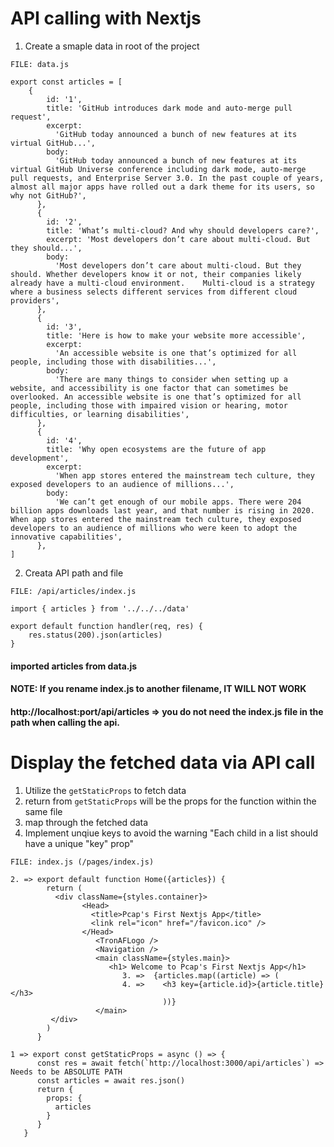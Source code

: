 # API calling with Nextjs
1. Create a smaple data in root of the project
```
FILE: data.js

export const articles = [
    {
        id: '1',
        title: 'GitHub introduces dark mode and auto-merge pull request',
        excerpt:
          'GitHub today announced a bunch of new features at its virtual GitHub...',
        body:
          'GitHub today announced a bunch of new features at its virtual GitHub Universe conference including dark mode, auto-merge pull requests, and Enterprise Server 3.0. In the past couple of years, almost all major apps have rolled out a dark theme for its users, so why not GitHub?',
      },
      {
        id: '2',
        title: 'What’s multi-cloud? And why should developers care?',
        excerpt: 'Most developers don’t care about multi-cloud. But they should...',
        body:
          'Most developers don’t care about multi-cloud. But they should. Whether developers know it or not, their companies likely already have a multi-cloud environment.    Multi-cloud is a strategy where a business selects different services from different cloud providers',
      },
      {
        id: '3',
        title: 'Here is how to make your website more accessible',
        excerpt:
          'An accessible website is one that’s optimized for all people, including those with disabilities...',
        body:
          'There are many things to consider when setting up a website, and accessibility is one factor that can sometimes be overlooked. An accessible website is one that’s optimized for all people, including those with impaired vision or hearing, motor difficulties, or learning disabilities',
      },
      {
        id: '4',
        title: 'Why open ecosystems are the future of app development',
        excerpt:
          'When app stores entered the mainstream tech culture, they exposed developers to an audience of millions...',
        body:
          'We can’t get enough of our mobile apps. There were 204 billion apps downloads last year, and that number is rising in 2020.  When app stores entered the mainstream tech culture, they exposed developers to an audience of millions who were keen to adopt the innovative capabilities',
      },
]
```
2. Creata API path and file
```
FILE: /api/articles/index.js

import { articles } from '../../../data'

export default function handler(req, res) {
    res.status(200).json(articles)
}
```
#### imported articles from data.js
#### NOTE: If you rename index.js to another filename, IT WILL NOT WORK
#### http://localhost:port/api/articles => you do not need the index.js file in the path when calling the api.   


# Display the fetched data via API call
1. Utilize the ```getStaticProps``` to fetch data
2. return from ```getStaticProps``` will be the props for the function within the same file
3. map through the fetched data
4. Implement unqiue keys to avoid the warning "Each child in a list should have a unique "key" prop"

```
FILE: index.js (/pages/index.js)

2. => export default function Home({articles}) {
        return (
          <div className={styles.container}>
                <Head>
                  <title>Pcap's First Nextjs App</title>
                  <link rel="icon" href="/favicon.ico" />
                </Head>
                   <TronAFLogo />
                   <Navigation />
                   <main className={styles.main}>
                      <h1> Welcome to Pcap's First Nextjs App</h1>
                         3. =>  {articles.map((article) => (
                         4. =>    <h3 key={article.id}>{article.title}</h3>
                                  ))}
                   </main>
         </div>
        )
      }

1 => export const getStaticProps = async () => {
      const res = await fetch(`http://localhost:3000/api/articles`) => Needs to be ABSOLUTE PATH
      const articles = await res.json()
      return {
        props: {
          articles
        }
      }
   }

```
